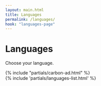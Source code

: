 ```yaml
---
layout: main.html
title: Languages
permalink: /languages/
hook: "languages-page"
---
```


<div class="section hero">
    <div class="content-container grid">
        <div class="span-1-7 content-container">
            <h1 class="section-title h2" id="languages-label">Languages</h1>
            <p class="section-supporting-text">
                Choose your language.
            </p>
        </div>
        <div class="span-11-12">
                {% include "partials/carbon-ad.html" %}
        </div>
    </div>
</div>

<section class="languages-section section">
    <div class="content-container">
        <nav aria-labelledby="languages-label">
            {% include 'partials/languages-list.html' %}
        </nav>
    </div>
</section>
